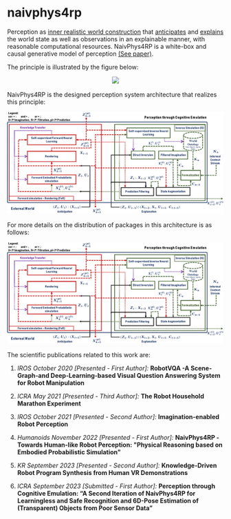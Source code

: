 # naivphys4rp
Perception as [inner realistic world construction](https://github.com/NaivPhys4RP/belief_state/) that [anticipates](https://github.com/NaivPhys4RP/forward_simulation_rendering/) and [explains](https://github.com/NaivPhys4RP/inverse_simulation/) the world state as well as observations in an explainable manner, with reasonable computational resources. NaivPhys4RP is a white-box and causal generative model of perception [(See paper)](http://dx.doi.org/10.1109/Humanoids53995.2022.10000153).

The principle is illustrated by the figure below:


<p align=center>
<img src="resources/Architecture_V2.png"></img>
</p>

NaivPhys4RP is the designed perception system architecture that realizes this principle:


<p align=center>
<img src="resources/Architecture_V3.png"></img>
</p>


For more details on the distribution of packages in this architecture is as follows:


<p align=center>
<img src="resources/Architecture_V3.png"></img>
</p>

The scientific publications related to this work are:

1. *IROS October 2020 [Presented - First Author]:*
**RobotVQA -A Scene-Graph-and Deep-Learning-based Visual Question Answering System for Robot Manipulation**

2. *ICRA May 2021 [Presented - Third Author]:*
**The Robot Household Marathon Experiment**

3. *IROS October 2021 [Presented - Second Author]:*
**Imagination-enabled Robot Perception**

4. *Humanoids November 2022 [Presented - First Author]:*
**NaivPhys4RP -Towards Human-like Robot Perception: "Physical Reasoning based on Embodied Probabilistic Simulation"**

5. *KR September 2023 [Presented - Second Author]:*
**Knowledge-Driven Robot Program Synthesis from Human VR Demonstrations**

6. *ICRA September 2023 [Submitted - First Author]:* 
**Perception through Cognitive Emulation: “A Second Iteration of NaivPhys4RP for Learningless and Safe Recognition and 6D-Pose Estimation of (Transparent) Objects from Poor Sensor Data”**
